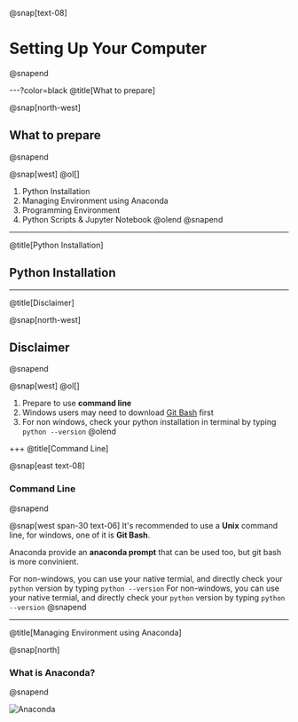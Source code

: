 @snap[text-08]
# Setting Up Your Computer
@snapend

---?color=black
@title[What to prepare]

@snap[north-west]
## What to prepare
@snapend

@snap[west]
@ol[]
1. Python Installation
2. Managing Environment using Anaconda
3. Programming Environment
4. Python Scripts & Jupyter Notebook
@olend
@snapend

---
@title[Python Installation]

## Python Installation

---
@title[Disclaimer]

@snap[north-west]
## Disclaimer
@snapend

@snap[west]
@ol[]
1. Prepare to use **command line**
2. Windows users may need to download [Git Bash](https://git-scm.com/download/win) first
3. For non windows, check your python installation in terminal by typing `python --version`
@olend

+++
@title[Command Line]

@snap[east text-08]
### Command Line
@snapend

@snap[west span-30 text-06]
It's recommended to use a **Unix** command line, for windows, one of it is **Git Bash**.

Anaconda provide an **anaconda prompt** that can be used too, but git bash is more convinient.

For non-windows, you can use your native termial, and directly check your `python` version by typing `python --version`
For non-windows, you can use your native termial, and directly check your `python` version by typing `python --version`
@snapend 

---
@title[Managing Environment using Anaconda]

@snap[north]
### What is **Anaconda?**
@snapend

![Anaconda](https://upload.wikimedia.org/wikipedia/en/c/cd/Anaconda_Logo.png)

